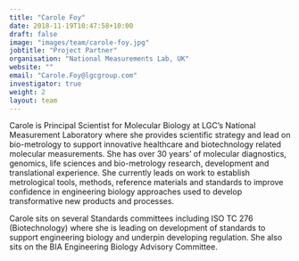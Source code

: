 ```yaml
---
title: "Carole Foy"
date: 2018-11-19T10:47:58+10:00
draft: false
image: "images/team/carole-foy.jpg"
jobtitle: "Project Partner"
organisation: "National Measurements Lab, UK"
website: ""
email: "Carole.Foy@lgcgroup.com"
investigator: true
weight: 2
layout: team
---
```


Carole is Principal Scientist for Molecular Biology at LGC’s National Measurement Laboratory where she provides scientific strategy and lead on bio-metrology to support innovative healthcare and biotechnology related molecular measurements.  She has over 30 years’ of molecular diagnostics, genomics, life sciences and bio-metrology research, development and translational experience. She currently leads on work to establish metrological tools, methods, reference materials and standards to improve confidence in engineering biology approaches used to develop transformative new products and processes.

Carole sits on several Standards committees including ISO TC 276 (Biotechnology) where she is leading on development of standards to support engineering biology and underpin developing regulation. She also sits on the BIA Engineering Biology Advisory Committee.
